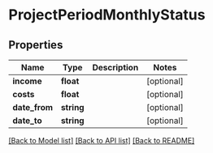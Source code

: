 # ProjectPeriodMonthlyStatus

## Properties
Name | Type | Description | Notes
------------ | ------------- | ------------- | -------------
**income** | **float** |  | [optional] 
**costs** | **float** |  | [optional] 
**date_from** | **string** |  | [optional] 
**date_to** | **string** |  | [optional] 

[[Back to Model list]](../../README.md#documentation-for-models) [[Back to API list]](../../README.md#documentation-for-api-endpoints) [[Back to README]](../../README.md)

